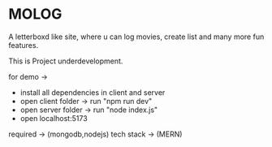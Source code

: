 # MOLOG
A letterboxd like site, where u can log movies, create list and many more fun features.

This is Project underdevelopment.

for demo ->
- install all dependencies in client and server 
- open client folder -> run "npm run dev"
- open server folder -> run "node index.js"
- open localhost:5173

required -> (mongodb,nodejs)
tech stack -> (MERN)
